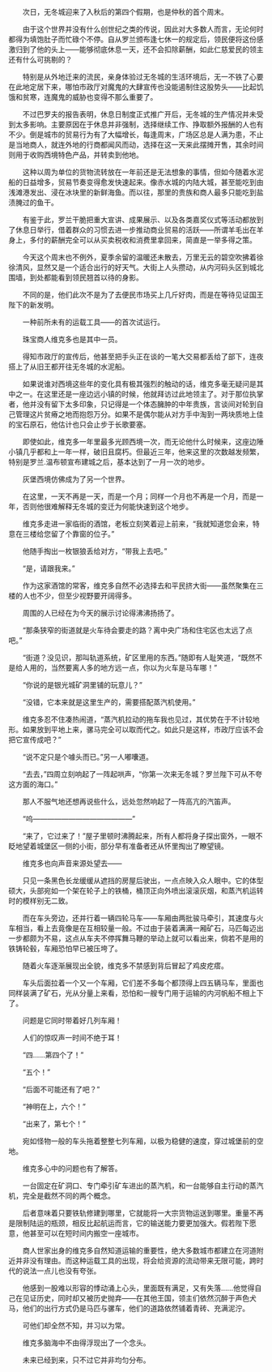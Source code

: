 　　次日，无冬城迎来了入秋后的第四个假期，也是仲秋的首个周末。

　　由于这个世界并没有什么创世纪之类的传说，因此对大多数人而言，无论何时都得为填饱肚子而忙碌个不停。自从罗兰颁布逢七休一的规定后，领民便将这份感激归到了他的头上——能够彻底休息一天，还不会扣除薪酬，如此仁慈爱民的领主还有什么可挑剔的？

　　特别是从外地迁来的流民，亲身体验过无冬城的生活环境后，无一不铁了心要在此地定居下来，哪怕市政厅对魔鬼的大肆宣传也没能遏制住这股势头——比起饥饿和贫寒，连魔鬼的威胁也变得不那么重要了。

　　不过巴罗夫的报告表明，休息日制度正式推广开后，无冬城的生产情况并未受到太多影响。主要原因在于休息并非强制，选择继续工作、挣取额外报酬的人也有不少。倒是城市的贸易行为有了大幅增长，每逢周末，广场区总是人满为患，不止是当地商人，就连外地的行商都闻风而动，选择在这一天来此摆摊开售，其余时间则用于收购西境特色产品，并转卖到他地。

　　这种以周为单位的货物流转放在一年前还是无法想象的事情，但如今随着水泥船的日益增多，贸易节奏变得愈发快速起来。像赤水城的内陆大城，甚至能吃到由浅滩港发出、浸在冰块里的新鲜海鱼。而以往，那里的贵族和商人最多只能吃到盐渍腌过的鱼干。

　　有鉴于此，罗兰干脆把重大宣讲、成果展示、以及各类嘉奖仪式等活动都放到了休息日举行，借着群众的习惯去进一步推动商业贸易的活跃——所谓羊毛出在羊身上，多付的薪酬完全可以从买卖税收和消费里拿回来，简直是一举多得之策。

　　今天这个周末也不例外，夏季余留的温暖还未散去，万里无云的碧空吹拂着徐徐清风，显然又是一个适合出行的好天气。大街上人头攒动，从内河码头区到城北围墙，到处都能看到领民翘首以待的身影。

　　不同的是，他们此次不是为了去便民市场买上几斤好肉，而是在等待见证国王陛下的新发明。

　　一种前所未有的运载工具——的首次试运行。

　　珠宝商人维克多也是其中一员。

　　得知市政厅的宣传后，他甚至把手头正在谈的一笔大交易都丢给了部下，连夜搭上了从旧王都开往无冬城的水泥船。

　　如果说谁对西境这些年的变化具有极其强烈的触动的话，维克多毫无疑问是其中之一。在这里还是一座边远小镇的时候，他就拜访过此地领主了。对于那位执掌者，他并没有留下太多印象，只记得是一个体态臃肿的中年贵族，言谈间对轮到自己管理这片贫瘠之地而抱怨万分。如果不是偶尔能从对方手中淘到一两块质地上佳的宝石原石，他估计也只会止步于长歌要塞。

　　即使如此，维克多一年里最多光顾西境一次，而无论他什么时候来，这座边陲小镇几乎都和上一年一样，破旧且腐朽。但最近三年，他来这里的次数越发频繁，特别是罗兰.温布顿宣布建城之后，基本达到了一月一次的地步。

　　灰堡西境仿佛成为了另一个世界。

　　在这里，一天不再是一天，而是一个月；同样一个月也不再是一个月，而是一年，否则他很难解释无冬城的变迁为何能快速到这个地步。

　　维克多走进一家临街的酒馆，老板立刻笑着迎上前来，“我就知道您会来，特意在三楼给您留了个靠窗的位子。”

　　他随手掏出一枚银狼丢给对方，“带我上去吧。”

　　“是，请跟我来。”

　　作为这家酒馆的常客，维克多自然不必选择去和平民挤大街——虽然聚集在三楼的人也不少，但至少视野要开阔得多。

　　周围的人已经在为今天的展示讨论得沸沸扬扬了。

　　“那条狭窄的街道就是火车待会要走的路？离中央广场和住宅区也太远了点吧。”

　　“街道？没见识，那叫轨道系统，矿区里用的东西。”随即有人耻笑道，“既然不是给人用的，当然要离人多的地方远一点，你以为火车是马车哪！”

　　“你说的是银光城矿洞里铺的玩意儿？”

　　“没错，它本来就是这里生产的，需要搭配蒸汽机使用。”

　　维克多忍不住凑热闹道，“蒸汽机拉动的拖车我也见过，其优势在于不计较地形。如果放到平地上来，骡马完全可以取而代之。如此只是这样，市政厅应该不会把它宣传成吧？”

　　“说不定只是个噱头而已。”另一人嘟囔道。

　　“去去，”四周立刻响起了一阵起哄声，“你第一次来无冬城？罗兰陛下可从不夸这方面的海口。”

　　那人不服气地还想再说些什么，远处忽然响起了一阵高亢的汽笛声。

　　“呜——————————————”

　　“来了，它过来了！”屋子里顿时沸腾起来，所有人都将身子探出窗外，一眼不眨地望着城堡区一侧的小街，部分早有准备者还从怀里掏出了瞭望镜。

　　维克多也向声音来源处望去——

　　只见一条黑色长龙缓缓从遮挡的房屋后驶出，一点点映入众人眼中。它的体型硕大，头部宛如一个架在轮子上的铁桶，桶顶正向外喷出滚滚灰烟，和蒸汽机运转时的模样别无二致。

　　而在车头旁边，还并行着一辆四轮马车——车厢由两批骏马牵引，其速度与火车相当，看上去竟像是在互相较量一般。不过由于装着满满一厢矿石，马匹每迈出一步都颇为不易，这点从车夫不停挥舞马鞭的举动上就可以看出来，倘若不是用的铁铸轮毂，车厢恐怕早已被压垮了。

　　随着火车逐渐展现出全貌，维克多不禁感到背后冒起了鸡皮疙瘩。

　　车头后面拉着一个又一个车厢，它们差不多每个都顶得上四五辆马车，里面也同样装满了矿石，光从分量上来看，恐怕和一艘专门用于运输的内河帆船不相上下了。

　　问题是它同时带着好几列车厢！

　　人们的惊叹声一时间不绝于耳！

　　“四……第四个了！”

　　“五个！”

　　“后面不可能还有了吧？”

　　“神明在上，六个！”

　　“出来了，第七个！”

　　宛如怪物一般的车头拖着整整七列车厢，以极为稳健的速度，穿过城堡前的空地。

　　维克多心中的问题也有了解答。

　　一台固定在矿洞口、专门牵引矿车进出的蒸汽机，和一台能够自主行动的蒸汽机，完全是截然不同的两个概念。

　　后者意味着只要铁轨修建到哪里，它就能将一大宗货物运送到哪里。重量不再是限制陆运的瓶颈，相反比起航运而言，它的输送能力要更加强大。假若陛下愿意，他甚至可以在短时间内搬空一座城市。

　　商人世家出身的维克多自然知道运输的重要性，绝大多数城市都建立在河道附近并非没有理由。而这种运载工具的出现，将会给资源的流动带来无限可能，跨时代的说法一点儿也没有夸张。

　　他感到一股难以形容的悸动涌上心头，里面既有满足，又有失落……他觉得自己在见证历史，同时却又被历史抛弃——在其他王国，领主们依然沉醉于声色犬马，他们的出行方式仍是马匹与骡车，他们的道路依然铺着青砖、充满泥泞。

　　可他们却全然不知，并习以为常。

　　维克多脑海中不由得浮现出了一个念头。

　　未来已经到来，只不过它并非均匀分布。
